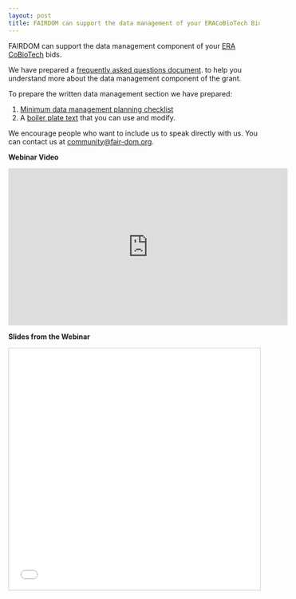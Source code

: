 ```yaml
---
layout: post
title: FAIRDOM can support the data management of your ERACoBioTech Bids.
---
```


FAIRDOM can support the data management component of your [ERA CoBioTech](https://www.cobiotech.eu/) bids.

We have prepared a [frequently asked questions document](https://docs.google.com/document/d/1a8wQ72RK8haclNBWY_QWWnX7UmlFfkrEmIkz7ni8sak/edit?usp=sharing). to help you understand more about the data management component of the grant.

To prepare the written data management section we have prepared:

1. [Minimum data management planning checklist](https://docs.google.com/document/d/1UagzQuzA-KZqNOPa2Ev8k0QHONl1Lyh6PqpNJ7A4F0g/edit?usp=sharing)
2. A [boiler plate text](https://docs.google.com/document/d/10So_3IXlueVXPXHmBBKYYDMnHSK_MJxQXLDlWZ6PgOY/edit?usp=sharing) that you can use and modify.

We encourage people who want to include us to speak directly with us. You can contact us at community@fair-dom.org.

**Webinar Video**
<iframe src="https://www.youtube.com/embed/79gl3Gn09Hc" width="560" height="315" frameborder="0" allowfullscreen="allowfullscreen"></iframe>

**Slides from the Webinar**
<iframe style="border: 1px solid #CCC; border-width: 1px; margin-bottom: 5px; max-width: 100%;" src="//www.slideshare.net/slideshow/embed_code/key/bPifXVU5WxSBqh" width="595" height="485" frameborder="0" marginwidth="0" marginheight="0" scrolling="no" allowfullscreen="allowfullscreen"> </iframe>